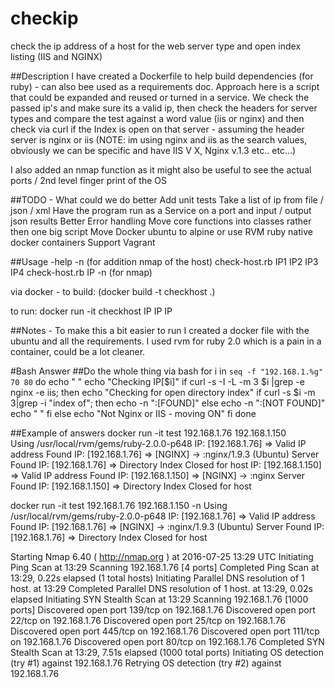 # checkip
check the ip address of a host for the web server type and open index listing (IIS and NGINX)

##Description
I have created a Dockerfile to help build dependencies (for ruby) - can also bee used as a requirements doc.
Approach here is a script that could be expanded and reused or turned in a service.
We check the passed ip's and make sure its a valid ip, then check the headers for server types and compare the test against a word value (iis or nginx) and then check via curl if the Index is open on that server - assuming the header server is nginx or iis (NOTE: im using nginx and iis as the search values, obviously we can be specific and have IIS V X, Nginx v.1.3 etc.. etc...)

I also added an nmap function as it might also be useful to see the actual ports / 2nd level finger print of the OS

##TODO - What could we do better
Add unit tests
Take a list of ip from file / json / xml
Have the program run as a Service on a port and input / output json results
Better Error handling
Move core functions into classes rather then one big script
Move Docker ubuntu to alpine or use RVM ruby native docker containers
Support Vagrant

##Usage -help -n (for addition nmap of the host)
check-host.rb IP1 IP2 IP3 IP4
check-host.rb IP -n (for nmap)

via docker - to build:
(docker build -t checkhost .)

to run:
docker run -it checkhost IP IP IP

##Notes - 
To make this a bit easier to run I created a docker file with the ubuntu and all the requirements.
I used rvm for ruby 2.0 which is a pain in a container, could be a lot cleaner.

#Bash Answer
##Do the whole thing via bash
for i in `seq -f "192.168.1.%g" 70 80`
  do
     echo " "
     echo "Checking IP[$i]"
     if curl -s -I -L -m 3 $i |grep -e nginx -e iis; then
       echo "Checking for open directory index"
       if curl -s $i -m 3|grep -i "index of"; then
         echo -n ":[FOUND]"
       else
         echo -n ":[NOT FOUND]"
         echo " "
       fi 
     else
       echo "Not Nginx or IIS - moving ON"
     fi
done


##Example of answers
docker run -it test 192.168.1.76 192.168.1.150   
Using /usr/local/rvm/gems/ruby-2.0.0-p648
IP: [192.168.1.76]	=> Valid IP address Found
IP: [192.168.1.76] 	=> [NGINX] -> :nginx/1.9.3 (Ubuntu) Server Found
IP: [192.168.1.76] 	=> Directory Index Closed for host
IP: [192.168.1.150]	=> Valid IP address Found
IP: [192.168.1.150] 	=> [NGINX] -> :nginx Server Found
IP: [192.168.1.150] 	=> Directory Index Closed for host

docker run -it test 192.168.1.76 192.168.1.150 -n
Using /usr/local/rvm/gems/ruby-2.0.0-p648
IP: [192.168.1.76]	=> Valid IP address Found
IP: [192.168.1.76] 	=> [NGINX] -> :nginx/1.9.3 (Ubuntu) Server Found
IP: [192.168.1.76] 	=> Directory Index Closed for host

Starting Nmap 6.40 ( http://nmap.org ) at 2016-07-25 13:29 UTC
Initiating Ping Scan at 13:29
Scanning 192.168.1.76 [4 ports]
Completed Ping Scan at 13:29, 0.22s elapsed (1 total hosts)
Initiating Parallel DNS resolution of 1 host. at 13:29
Completed Parallel DNS resolution of 1 host. at 13:29, 0.02s elapsed
Initiating SYN Stealth Scan at 13:29
Scanning 192.168.1.76 [1000 ports]
Discovered open port 139/tcp on 192.168.1.76
Discovered open port 22/tcp on 192.168.1.76
Discovered open port 25/tcp on 192.168.1.76
Discovered open port 445/tcp on 192.168.1.76
Discovered open port 111/tcp on 192.168.1.76
Discovered open port 80/tcp on 192.168.1.76
Completed SYN Stealth Scan at 13:29, 7.51s elapsed (1000 total ports)
Initiating OS detection (try #1) against 192.168.1.76
Retrying OS detection (try #2) against 192.168.1.76

